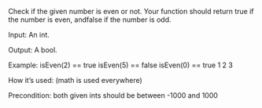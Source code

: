 Check if the given number is even or not. Your function should return true if the number is even, andfalse if the number is odd.

Input: An int.

Output: A bool.

Example:
isEven(2) == true
isEven(5) == false
isEven(0) == true
1
2
3

How it’s used: (math is used everywhere)

Precondition: both given ints should be between -1000 and 1000 
